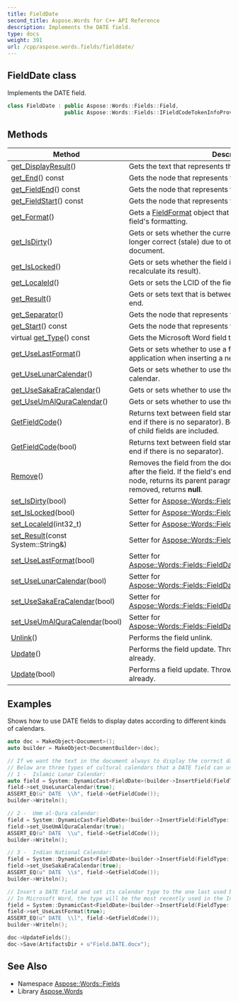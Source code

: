 ```yaml
---
title: FieldDate
second_title: Aspose.Words for C++ API Reference
description: Implements the DATE field.
type: docs
weight: 391
url: /cpp/aspose.words.fields/fielddate/
---
```

## FieldDate class


Implements the DATE field.

```cpp
class FieldDate : public Aspose::Words::Fields::Field,
                  public Aspose::Words::Fields::IFieldCodeTokenInfoProvider
```

## Methods

| Method | Description |
| --- | --- |
| [get_DisplayResult](../field/get_displayresult/)() | Gets the text that represents the displayed field result. |
| [get_End](../field/get_end/)() const | Gets the node that represents the field end. |
| [get_FieldEnd](../field/get_fieldend/)() const | Gets the node that represents the field end. |
| [get_FieldStart](../field/get_fieldstart/)() const | Gets the node that represents the start of the field. |
| [get_Format](../field/get_format/)() | Gets a [FieldFormat](../fieldformat/) object that provides typed access to field's formatting. |
| [get_IsDirty](../field/get_isdirty/)() | Gets or sets whether the current result of the field is no longer correct (stale) due to other modifications made to the document. |
| [get_IsLocked](../field/get_islocked/)() | Gets or sets whether the field is locked (should not recalculate its result). |
| [get_LocaleId](../field/get_localeid/)() | Gets or sets the LCID of the field. |
| [get_Result](../field/get_result/)() | Gets or sets text that is between the field separator and field end. |
| [get_Separator](../field/get_separator/)() | Gets the node that represents the field separator. Can be null. |
| [get_Start](../field/get_start/)() const | Gets the node that represents the start of the field. |
| virtual [get_Type](../field/get_type/)() const | Gets the Microsoft Word field type. |
| [get_UseLastFormat](./get_uselastformat/)() | Gets or sets whether to use a format last used by the hosting application when inserting a new DATE field. |
| [get_UseLunarCalendar](./get_uselunarcalendar/)() | Gets or sets whether to use the Hijri Lunar or Hebrew Lunar calendar. |
| [get_UseSakaEraCalendar](./get_usesakaeracalendar/)() | Gets or sets whether to use the Saka Era calendar. |
| [get_UseUmAlQuraCalendar](./get_useumalquracalendar/)() | Gets or sets whether to use the Um-al-Qura calendar. |
| [GetFieldCode](../field/getfieldcode/)() | Returns text between field start and field separator (or field end if there is no separator). Both field code and field result of child fields are included. |
| [GetFieldCode](../field/getfieldcode/)(bool) | Returns text between field start and field separator (or field end if there is no separator). |
| [Remove](../field/remove/)() | Removes the field from the document. Returns a node right after the field. If the field's end is the last child of its parent node, returns its parent paragraph. If the field is already removed, returns **null**. |
| [set_IsDirty](../field/set_isdirty/)(bool) | Setter for [Aspose::Words::Fields::Field::get_IsDirty](../field/get_isdirty/). |
| [set_IsLocked](../field/set_islocked/)(bool) | Setter for [Aspose::Words::Fields::Field::get_IsLocked](../field/get_islocked/). |
| [set_LocaleId](../field/set_localeid/)(int32_t) | Setter for [Aspose::Words::Fields::Field::get_LocaleId](../field/get_localeid/). |
| [set_Result](../field/set_result/)(const System::String\&) | Setter for [Aspose::Words::Fields::Field::get_Result](../field/get_result/). |
| [set_UseLastFormat](./set_uselastformat/)(bool) | Setter for [Aspose::Words::Fields::FieldDate::get_UseLastFormat](./get_uselastformat/). |
| [set_UseLunarCalendar](./set_uselunarcalendar/)(bool) | Setter for [Aspose::Words::Fields::FieldDate::get_UseLunarCalendar](./get_uselunarcalendar/). |
| [set_UseSakaEraCalendar](./set_usesakaeracalendar/)(bool) | Setter for [Aspose::Words::Fields::FieldDate::get_UseSakaEraCalendar](./get_usesakaeracalendar/). |
| [set_UseUmAlQuraCalendar](./set_useumalquracalendar/)(bool) | Setter for [Aspose::Words::Fields::FieldDate::get_UseUmAlQuraCalendar](./get_useumalquracalendar/). |
| [Unlink](../field/unlink/)() | Performs the field unlink. |
| [Update](../field/update/)() | Performs the field update. Throws if the field is being updated already. |
| [Update](../field/update/)(bool) | Performs a field update. Throws if the field is being updated already. |

## Examples



Shows how to use DATE fields to display dates according to different kinds of calendars. 
```cpp
auto doc = MakeObject<Document>();
auto builder = MakeObject<DocumentBuilder>(doc);

// If we want the text in the document always to display the correct date, we can use a DATE field.
// Below are three types of cultural calendars that a DATE field can use to display a date.
// 1 -  Islamic Lunar Calendar:
auto field = System::DynamicCast<FieldDate>(builder->InsertField(FieldType::FieldDate, true));
field->set_UseLunarCalendar(true);
ASSERT_EQ(u" DATE  \\h", field->GetFieldCode());
builder->Writeln();

// 2 -  Umm al-Qura calendar:
field = System::DynamicCast<FieldDate>(builder->InsertField(FieldType::FieldDate, true));
field->set_UseUmAlQuraCalendar(true);
ASSERT_EQ(u" DATE  \\u", field->GetFieldCode());
builder->Writeln();

// 3 -  Indian National Calendar:
field = System::DynamicCast<FieldDate>(builder->InsertField(FieldType::FieldDate, true));
field->set_UseSakaEraCalendar(true);
ASSERT_EQ(u" DATE  \\s", field->GetFieldCode());
builder->Writeln();

// Insert a DATE field and set its calendar type to the one last used by the host application.
// In Microsoft Word, the type will be the most recently used in the Insert -> Text -> Date and Time dialog box.
field = System::DynamicCast<FieldDate>(builder->InsertField(FieldType::FieldDate, true));
field->set_UseLastFormat(true);
ASSERT_EQ(u" DATE  \\l", field->GetFieldCode());
builder->Writeln();

doc->UpdateFields();
doc->Save(ArtifactsDir + u"Field.DATE.docx");
```

## See Also

* Namespace [Aspose::Words::Fields](../)
* Library [Aspose.Words](../../)
